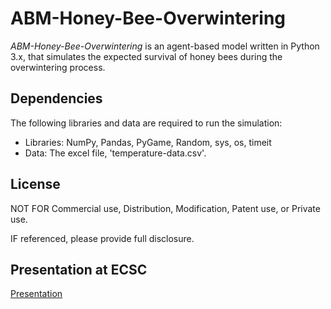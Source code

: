 # ABM-Honey-Bee-Overwintering

*ABM-Honey-Bee-Overwintering* is an agent-based model written in Python 3.x, that simulates the expected survival of honey bees during the overwintering process.

## Dependencies
The following libraries and data are required to run the simulation:

- Libraries: NumPy, Pandas, PyGame, Random, sys, os, timeit
- Data: The excel file, 'temperature-data.csv'.

## License
NOT FOR Commercial use, Distribution, Modification, Patent use, or Private use.

IF referenced, please provide full disclosure.

## Presentation at ECSC
[Presentation](https://docs.google.com/presentation/d/11H_V60L-O2CNqjYKlyl2dlNWhs232WzGKSuSyb8gIA0/edit?usp=sharing)
